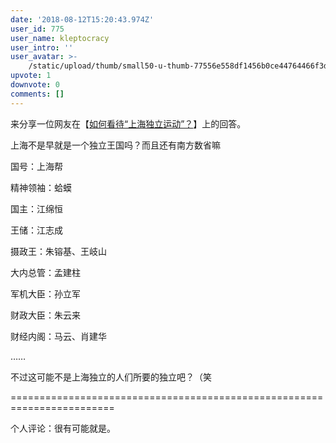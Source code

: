 ```yaml
---
date: '2018-08-12T15:20:43.974Z'
user_id: 775
user_name: kleptocracy
user_intro: ''
user_avatar: >-
    /static/upload/thumb/small50-u-thumb-77556e558df1456b0ce44764466f3dd8d729af3342f.png
upvote: 1
downvote: 0
comments: []
---
```


来分享一位网友在【[如何看待“上海独立运动”？](https://www.pin-cong.com/p/24298?s=24396)】上的回答。

上海不是早就是一个独立王国吗？而且还有南方数省嘛

国号：上海帮

精神领袖：蛤蟆

国主：江绵恒

王储：江志成

摄政王：朱镕基、王岐山

大内总管：孟建柱

军机大臣：孙立军

财政大臣：朱云来

财经内阁：马云、肖建华

……

不过这可能不是上海独立的人们所要的独立吧？（笑  

\========================================================================

个人评论：很有可能就是。
